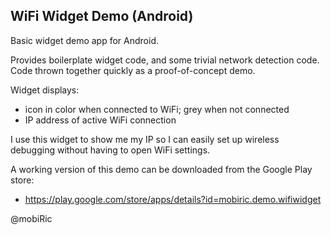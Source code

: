 WiFi Widget Demo (Android)
--------------------------

Basic widget demo app for Android. 

Provides boilerplate widget code, and some trivial network detection code. Code thrown together quickly as a proof-of-concept demo.


Widget displays:
  - icon in color when connected to WiFi; grey when not connected
  - IP address of active WiFi connection


I use this widget to show me my IP so I can easily set up wireless debugging without having to open WiFi settings.

A working version of this demo can be downloaded from the Google Play store:
  - https://play.google.com/store/apps/details?id=mobiric.demo.wifiwidget

@mobiRic